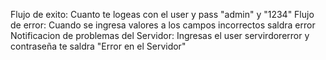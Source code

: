 Flujo de exito: Cuanto te logeas con el user y pass "admin" y "1234" 
Flujo de error: Cuando se ingresa valores a los campos incorrectos saldra error
Notificacion de problemas del Servidor: Ingresas el user servirdorerror y contraseña te saldra "Error en el Servidor"
